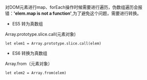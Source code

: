 <!--
 * @Description: 伪数组转换为真数组
 * @Author: hetengfei
 * @Github: https://github.com/avrinfly
 * @Date: 2019-08-23 00:43:35
 * @LastEditors: hetengfei
 * @LastEditTime: 2019-08-23 16:06:27
 -->
对DOM元素进行map、forEach操作时候需要进行遍历，伪数组遍历会报错：**'elem.map is not a function'**,为了避免这个问题，需要进行转换。
- ES5 转为真数组

Array.prototype.slice.call(元素对象)
```
let elem1 = Array.prototype.slice.call(elem)
```
- ES6 转换为真数组

Array.from（元素对象）
```
let elem2 = Array.from(elem)
```